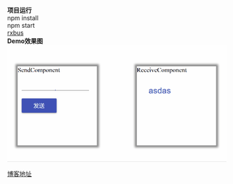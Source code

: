 **项目运行**  
npm install  
npm start  
[rxbus](https://github.com/qq524787275/RxBus/blob/master/src/utils/RxBus.jsx)    
**Demo效果图**  
![image](https://github.com/qq524787275/RxBus/blob/master/doc/rxbus.gif)  
  
[博客地址](http://zhuzichu.com/article/detail/3)
